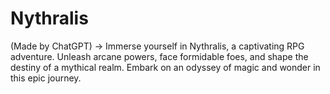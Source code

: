 # Nythralis
(Made by ChatGPT) -> Immerse yourself in Nythralis, a captivating RPG adventure. Unleash arcane powers, face formidable foes, and shape the destiny of a mythical realm. Embark on an odyssey of magic and wonder in this epic journey.
